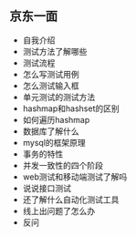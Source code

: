 ## 京东一面

- 自我介绍
- 测试方法了解哪些
- 测试流程
- 怎么写测试用例
- 怎么测试输入框
- 单元测试的测试方法
- hashmap和hashset的区别
- 如何遍历hashmap
- 数据库了解什么
- mysql的框架原理
- 事务的特性
- 并发一致性的四个阶段
- web测试和移动端测试了解吗
- 说说接口测试
- 还了解什么自动化测试工具
- 线上出问题了怎么办
- 反问

